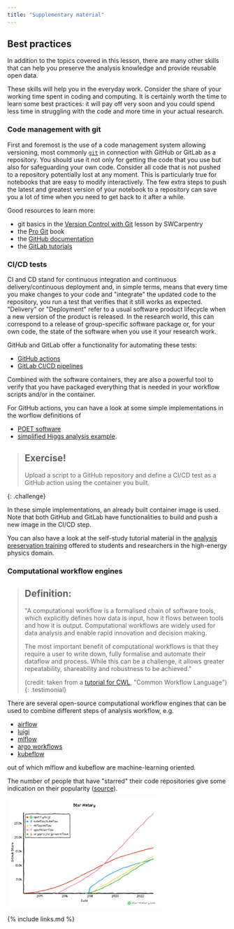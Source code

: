```yaml
---
title: "Supplementary material"
---
```


## Best practices

In addition to the topics covered in this lesson, there are many other skills that can help you preserve the analysis knowledge and provide reusable open data.

These skills will help you in the everyday work. Consider the share of your working time spent in coding and computing. It is certainly worth the time to learn some best practices: it will pay off very soon and you could spend less time in struggling with the code and more time in your actual research.

### Code management with git

First and foremost is the use of a code management system allowing versioning, most commonly [`git`](https://git-scm.com/) in connection with GitHub or GitLab as a repository. You should use it not only for getting the code that you use but also for safeguarding your own code. Consider all code that is not pushed to a repository potentially lost at any moment. This is particularly true for notebooks that are easy to modify interactively. The few extra steps to push the latest and greatest version of your notebook to a repository can save you a lot of time when you need to get back to it after a while.

Good resources to learn more:

- git basics in the [Version Control with Git](https://swcarpentry.github.io/git-novice/) lesson by SWCarpentry
- the [Pro Git](https://git-scm.com/book/en/v2) book
- the [GitHub documentation](https://docs.github.com/en)
- the [GitLab tutorials](https://docs.gitlab.com/ee/tutorials/) 

### CI/CD tests

CI and CD stand for continuous integration and continuous delivery/continuous deployment and, in simple terms, means that every time you make changes to your code and "integrate" the updated code to the repository, you run a test that verifies that it still works as expected. "Delivery" or "Deployment" refer to a usual software product lifecycle when a new version of the product is released. In the research world, this can correspond to a release of group-specific software package or, for your own code, the state of the software when you use it your research work.

GitHub and GitLab offer a functionality for automating these tests:

- [GitHub actions](https://github.com/features/actions)
- [GitLab CI/CD pipelines](https://docs.gitlab.com/ee/ci/pipelines/)

Combined with the software containers, they are also a powerful tool to verify that you have packaged everything that is needed in your workflow scripts and/or in the container.

For GitHub actions, you can have a look at some simple implementations in the worflow definitions of

- [POET software](https://github.com/cms-opendata-analyses/PhysObjectExtractorTool/blob/2015MiniAOD/.github/workflows/main.yml)
- [simplified Higgs analysis example](https://github.com/cms-opendata-analyses/HiggsTauTauNanoAODOutreachAnalysis/blob/master/.github/workflows/main.yml).

> ## Exercise!
> Upload a script to a GitHub repository and define a CI/CD test as a GitHub action using the container you built.
>
{: .challenge}

In these simple implementations, an already built container image is used. Note that both GitHub and GitLab have functionalities to build and push a new image in the CI/CD step.

You can also have a look at the self-study tutorial material in the [analysis preservation training](https://indico.cern.ch/event/1219810/timetable/) offered to students and researchers in the high-energy physics domain.


### Computational workflow engines

> ## Definition:
> "A computational workflow is a formalised chain of software tools, which explicitly defines how data is input, how it flows between tools and how it is output. Computational workflows are widely used for data analysis and enable rapid innovation and decision making.
>
> The most important benefit of computational workflows is that they require a user to write down, fully formalise and automate their dataflow and process. While this can be a challenge, it allows greater repeatability, shareability and robustness to be achieved."
>
> (credit: taken from a [tutorial for CWL](https://carpentries-incubator.github.io/cwl-novice-tutorial/01-introduction/index.html), "Common Workflow Language")
{: .testimonial}

There are several open-source computational workflow engines that can be used to combine different steps of analysis workflow, e.g.

- [airflow](https://airflow.apache.org/)
- [luigi](https://github.com/spotify/luigi)
- [mlflow](https://mlflow.org/) 
- [argo workflows](https://argoproj.github.io/workflows)
- [kubeflow](https://www.kubeflow.org/)

out of which mlflow and kubeflow are machine-learning oriented.

The number of people that have "starred" their code repositories give some indication on their popularity ([source](https://star-history.com/#spotify/luigi&kubeflow/kubeflow&mlflow/mlflow&apache/airflow&argoproj/argo-workflows&Date)).

<img src="../fig/star-history-2023112.png" alt="Popularity curve in GitHub stars of workflow engines, currently: apache/airflow 28k, spotify/luigi 16k, mlflow/mlflow 13k, argoproj/argo-workflows 12k, kubeflow/kubeflow 12" width="70%"/>

{% include links.md %}
